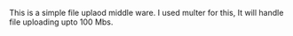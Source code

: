 This is a simple file uplaod middle ware.
I used multer for this, It will handle file uploading upto 100 Mbs.
